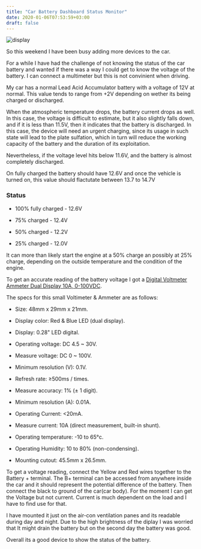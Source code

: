 ```yaml
---
title: "Car Battery Dashboard Status Monitor"
date: 2020-01-06T07:53:59+03:00
draft: false
---
```


![display](/e11/multimeter.jpg)

So this weekend I have been busy adding more devices to the car.

For a while I have had the challenge of not knowing the status of the car battery
and wanted if there was a way I could get to know the voltage of the battery. I can connect
a multimeter but this is not convinient when driving.

My car has a normal Lead Acid Accumulator battery with a voltage of 12V at normal.
This value tends to range from +2V depending on wether its being charged or discharged.

When the atmospheric temperature drops, the battery current drops as well. In this case, 
the voltage is difficult to estimate, but it also slightly falls down, and if it is less than 
11.5V, then it indicates that the battery is discharged. In this case, the device 
will need an urgent charging, since its usage in such state will lead to the plate sulfation, 
which in turn will reduce the working capacity of the battery and the duration of its exploitation.

Nevertheless, if the voltage level hits below 11.6V, and the battery is almost completely discharged.

On fully charged the battery should have 12.6V and once the vehicle is turned on, this value should
flactutate between 13.7 to 14.7V

### Status

* 100% fully charged - 12.6V 

* 75% charged  - 12.4V

* 50% charged - 12.2V 

* 25% charged - 12.0V 

It can more than likely start the engine at a 50% charge an possibly at 25% charge, depending on the outside temperature and the condition of the engine.

To get an accurate reading of the battery voltage I got a [Digital Voltmeter Ammeter Dual Display 10A, 0-100VDC](https://store.nerokas.co.ke/index.php?route=product/product&product_id=1773). 

The specs for this small Voltimeter & Ammeter are as follows:

* Size: 48mm x 29mm x 21mm.

* Display color: Red & Blue LED (dual display).

* Display: 0.28" LED digital.

* Operating voltage: DC 4.5 ~ 30V.

* Measure voltage: DC 0 ~ 100V.

* Minimum resolution (V): 0.1V.

* Refresh rate: ≥500ms / times.

* Measure accuracy: 1% (± 1 digit).

* Minimum resolution (A): 0.01A.

* Operating Current: <20mA.

* Measure current: 10A (direct measurement, built-in shunt).

* Operating temperature: -10 to 65°c.

* Operating Humidity: 10 to 80% (non-condensing).

* Mounting cutout: 45.5mm x 26.5mm.

To get a voltage reading, connect the Yellow and Red wires together to the Battery + terminal. The B+ terminal can be accessed
from anywhere inside the car and it should represent the potential difference of the battery. Then connect the black to ground
of the car(car body). For the moment I can get the Voltage but not current. Current is much dependent on the load and I have
to find use for that.

I have mounted it just on the air-con ventilation panes and its readable during day and night. Due to the high brightness
of the diplay I was worried that It might drain the battery but on the second day the battery was good.

Overall its a good device to show the status of the battery.
